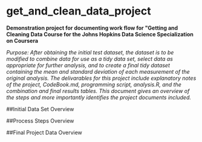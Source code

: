 # get_and_clean_data_project
**Demonstration project for documenting work flow for "Getting and Cleaning Data Course for the Johns Hopkins Data Science Specialization on Coursera**

_Purpose: After obtaining the initial test dataset, the dataset is to be modified to combine data for use as a tidy data set, select data as appropriate for further analysis, and to create a final tidy dataset containing the mean and standard deviation of each measurement of the original analysis. The delivarables for this project include explanatory notes of the project, CodeBook.md, programming script, analysis.R, and the combination and final results tables. This document gives an overview of the steps and more importantly identifies the project documents included._

##Initial Data Set Overview



##Process Steps Overview



##Final Project Data Overview
